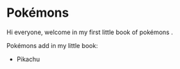 # Pokémons 

Hi everyone, welcome in my first little book of pokémons .

Pokémons add in my little book:

- Pikachu
